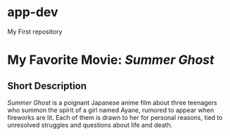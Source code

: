 # app-dev
My First repository
# **My Favorite Movie: *Summer Ghost***

## **Short Description**  
*Summer Ghost* is a poignant Japanese anime film about three teenagers who summon the spirit of a girl named Ayane, rumored to appear when fireworks are lit. Each of them is drawn to her for personal reasons, tied to unresolved struggles and questions about life and death.  
